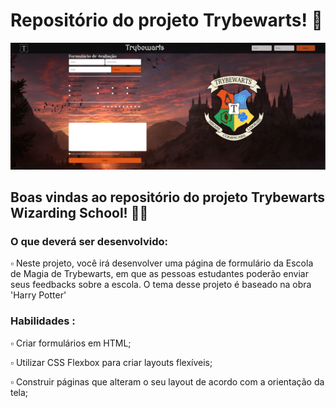 # Repositório do projeto Trybewarts! 🏰️

<img src="https://github.com/WilliamNunes905/Projeto-Trybewarts/blob/main/Captura%20de%20tela%20de%202022-11-06%2018-26-33.png" alt="imagem.png" style="max-width: 100%;">

<h2>Boas vindas ao repositório do projeto Trybewarts Wizarding School! 🧙‍♂️️</h2>

<h3>O que deverá ser desenvolvido:</h3>
▫️ Neste projeto, você irá desenvolver uma página de formulário da Escola de Magia de Trybewarts, em que as pessoas estudantes poderão enviar seus feedbacks sobre a escola. O tema desse projeto é baseado na obra 'Harry Potter'

<br>

<h3>Habilidades :</h3>

▫️ Criar formulários em HTML;

▫️ Utilizar CSS Flexbox para criar layouts flexíveis;

▫️ Construir páginas que alteram o seu layout de acordo com a orientação da tela;
